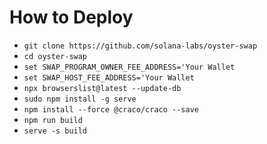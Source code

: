 # How to Deploy

  - `git clone https://github.com/solana-labs/oyster-swap`
  - `cd oyster-swap`
  - `set SWAP_PROGRAM_OWNER_FEE_ADDRESS='Your Wallet`
  - `set SWAP_HOST_FEE_ADDRESS='Your Wallet`
  - `npx browserslist@latest --update-db`
  - `sudo npm install -g serve`
  - `npm install --force @craco/craco --save`
  - `npm run build`
  - `serve -s build`
